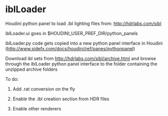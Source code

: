 # iblLoader
Houdini python panel to load .ibl lighting files from: http://hdrlabs.com/sibl

iblLoader.ui goes in $HOUDINI_USER_PREF_DIR/python_panels

iblLoader.py code gets copied into a new python panel interface in Houdini (http://www.sidefx.com/docs/houdini/ref/panes/pythonpanel)

Download ibl sets from http://hdrlabs.com/sibl/archive.html and browse through the iblLoader python panel interface to the folder containing the unzipped archive folders

To do:

1) Add .rat conversion on the fly

2) Enable the .ibl creation section from HDR files

3) Enable other renderers
